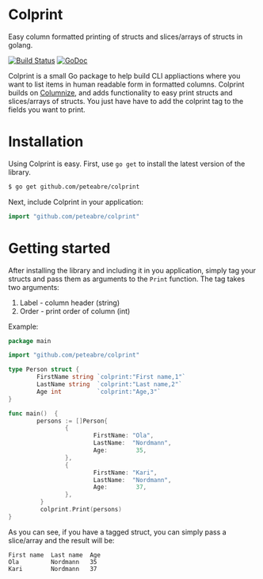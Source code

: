 Colprint
========

Easy column formatted printing of structs and slices/arrays of structs in golang.

[![Build Status](https://travis-ci.org/peteabre/colprint.svg)](https://travis-ci.org/peteabre/colprint)
[![GoDoc](https://godoc.org/github.com/peteabre/colprint?status.svg)](https://godoc.org/github.com/peteabre/colprint)

Colprint is a small Go package to help build CLI appliactions where you want to list items in 
human readable form in formatted columns. Colprint builds on [Columnize](https://github.com/ryanuber/columnize), and adds functionality to easy print structs and 
slices/arrays of structs. You just have have to add the colprint tag to the fields you want to print.

Installation
============
Using Colprint is easy. First, use ```go get``` to install the latest version of the library. 
```bash
$ go get github.com/peteabre/colprint
```

Next, include Colprint in your application:
```go
import "github.com/peteabre/colprint"
```

Getting started
===============
After installing the library and including it in you application, simply tag your structs and
pass them as arguments to the ```Print``` function. The tag takes two arguments:

1. Label  - column header (string)
2. Order  - print order of column (int)

Example:
```go
package main

import "github.com/peteabre/colprint"

type Person struct {
        FirstName string `colprint:"First name,1"`
        LastName string  `colprint:"Last name,2"`
        Age int          `colprint:"Age,3"`
} 

func main()  {
        persons := []Person{
                {
                        FirstName: "Ola",
                        LastName:  "Nordmann",
                        Age:        35,
                },
                {
                        FirstName: "Kari",
                        LastName:  "Nordmann",
                        Age:        37,
                },
         }
         colprint.Print(persons)
}
```

As you can see, if you have a tagged struct, you can simply pass a slice/array and the result will be:

```
First name  Last name  Age
Ola         Nordmann   35
Kari        Nordmann   37
```

